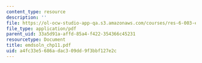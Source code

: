 ```yaml
---
content_type: resource
description: ''
file: https://ol-ocw-studio-app-qa.s3.amazonaws.com/courses/res-6-003-electromechanical-dynamics-spring-2009/a4fc33e5686adac309dd9f3bbf127e2c_emdsoln_chp11.pdf
file_type: application/pdf
parent_uid: 33a5d91a-affd-85a4-f422-354366c45231
resourcetype: Document
title: emdsoln_chp11.pdf
uid: a4fc33e5-686a-dac3-09dd-9f3bbf127e2c
---
```

